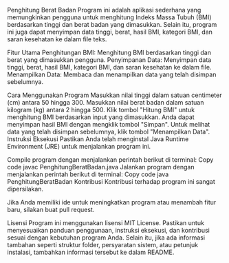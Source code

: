 Penghitung Berat Badan Program ini adalah aplikasi sederhana yang memungkinkan pengguna untuk menghitung Indeks Massa Tubuh (BMI) berdasarkan tinggi dan berat badan yang dimasukkan. Selain itu, program ini juga dapat menyimpan data tinggi, berat, hasil BMI, kategori BMI, dan saran kesehatan ke dalam file teks.

  Fitur Utama 
Penghitungan BMI: Menghitung BMI berdasarkan tinggi dan berat yang dimasukkan pengguna. 
Penyimpanan Data: Menyimpan data tinggi, berat, hasil BMI, kategori BMI, dan saran kesehatan ke dalam file. 
Menampilkan Data: Membaca dan menampilkan data yang telah disimpan sebelumnya. 

Cara Menggunakan Program 
Masukkan nilai tinggi dalam satuan centimeter (cm) antara 50 hingga 300. 
Masukkan nilai berat badan dalam satuan kilogram (kg) antara 2 hingga 500. 
Klik tombol "Hitung BMI" untuk menghitung BMI berdasarkan input yang dimasukkan. 
Anda dapat menyimpan hasil BMI dengan mengklik tombol "Simpan". 
Untuk melihat data yang telah disimpan sebelumnya, klik tombol "Menampilkan Data". 
Instruksi Eksekusi Pastikan Anda telah menginstal Java Runtime Environment (JRE) untuk menjalankan program ini.

Compile program dengan menjalankan perintah berikut di terminal:
Copy code javac PenghitungBeratBadan.java 
Jalankan program dengan menjalankan perintah berikut di terminal:
Copy code java PenghitungBeratBadan Kontribusi 
Kontribusi terhadap program ini sangat dipersilakan. 

Jika Anda memiliki ide untuk meningkatkan program atau menambah fitur baru, silakan buat pull request.

Lisensi Program ini menggunakan lisensi MIT License.
Pastikan untuk menyesuaikan panduan penggunaan, instruksi eksekusi, dan kontribusi sesuai dengan kebutuhan program Anda. Selain itu, jika ada informasi tambahan seperti struktur folder, persyaratan sistem, atau petunjuk instalasi, tambahkan informasi tersebut ke dalam README.
